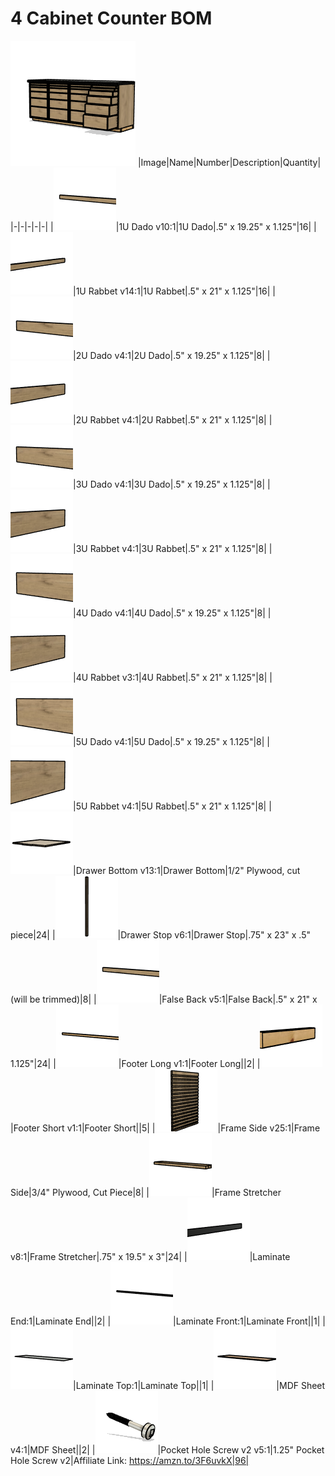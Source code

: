 # 4 Cabinet Counter BOM
![](images/4-cabinet-counter.png)
|Image|Name|Number|Description|Quantity|
|-|-|-|-|-|
|![](images/1u-dado.png)|1U Dado v10:1|1U Dado|.5" x 19.25" x 1.125"|16|
|![](images/1u-rabbet.png)|1U Rabbet v14:1|1U Rabbet|.5" x 21" x 1.125"|16|
|![](images/2u-dado.png)|2U Dado v4:1|2U Dado|.5" x 19.25" x 1.125"|8|
|![](images/2u-rabbet.png)|2U Rabbet v4:1|2U Rabbet|.5" x 21" x 1.125"|8|
|![](images/3u-dado.png)|3U Dado v4:1|3U Dado|.5" x 19.25" x 1.125"|8|
|![](images/3u-rabbet.png)|3U Rabbet v4:1|3U Rabbet|.5" x 21" x 1.125"|8|
|![](images/4u-dado.png)|4U Dado v4:1|4U Dado|.5" x 19.25" x 1.125"|8|
|![](images/4u-rabbet.png)|4U Rabbet v3:1|4U Rabbet|.5" x 21" x 1.125"|8|
|![](images/5u-dado.png)|5U Dado v4:1|5U Dado|.5" x 19.25" x 1.125"|8|
|![](images/5u-rabbet.png)|5U Rabbet v4:1|5U Rabbet|.5" x 21" x 1.125"|8|
|![](images/drawer-bottom.png)|Drawer Bottom v13:1|Drawer Bottom|1/2" Plywood, cut piece|24|
|![](images/drawer-stop.png)|Drawer Stop v6:1|Drawer Stop|.75" x 23" x .5" (will be trimmed)|8|
|![](images/false-back.png)|False Back v5:1|False Back|.5" x 21" x 1.125"|24|
|![](images/footer-long.png)|Footer Long v1:1|Footer Long||2|
|![](images/footer-short.png)|Footer Short v1:1|Footer Short||5|
|![](images/frame-side.png)|Frame Side v25:1|Frame Side|3/4" Plywood, Cut Piece|8|
|![](images/frame-stretcher.png)|Frame Stretcher v8:1|Frame Stretcher|.75" x 19.5" x 3"|24|
|![](images/laminate-end.png)|Laminate End:1|Laminate End||2|
|![](images/laminate-front.png)|Laminate Front:1|Laminate Front||1|
|![](images/laminate-top.png)|Laminate Top:1|Laminate Top||1|
|![](images/mdf-sheet.png)|MDF Sheet v4:1|MDF Sheet||2|
|![](images/1.25--pocket-hole-screw-v2.png)|Pocket Hole Screw v2 v5:1|1.25" Pocket Hole Screw v2|Affiliate Link: https://amzn.to/3F6uvkX|96|